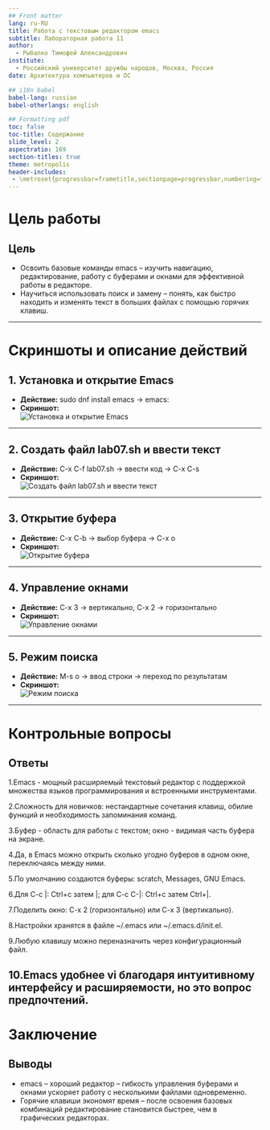 ```yaml
---
## Front matter
lang: ru-RU
title: Работа с текстовым редактором emacs
subtitle: Лабораторная работа 11
author:
  - Рыбалко Тимофей Александрович
institute:
  - Российский университет дружбы народов, Москва, Россия
date: Архитектура компьютеров и ОС

## i18n babel
babel-lang: russian
babel-otherlangs: english

## Formatting pdf
toc: false
toc-title: Содержание
slide_level: 2
aspectratio: 169
section-titles: true
theme: metropolis
header-includes:
 - \metroset{progressbar=frametitle,sectionpage=progressbar,numbering=fraction}
---
```


# Цель работы

## Цель
- Освоить базовые команды emacs – изучить навигацию, редактирование, работу с буферами и окнами для эффективной работы в редакторе.
- Научиться использовать поиск и замену – понять, как быстро находить и изменять текст в больших файлах с помощью горячих клавиш.

---

# Скриншоты и описание действий

## 1. Установка и открытие Emacs
- **Действие:** sudo dnf install emacs → emacs:
- **Скриншот:**  
  ![Установка и открытие Emacs](screenshot_1.png)

---

## 2. Создать файл lab07.sh и ввести текст
- **Действие:** C-x C-f lab07.sh → ввести код → C-x C-s
- **Скриншот:**  
  ![Создать файл lab07.sh и ввести текст](screenshot_2.png)

---

## 3. Открытие буфера
- **Действие:** C-x C-b → выбор буфера → C-x o
- **Скриншот:**  
  ![Открытие буфера](screenshot_3.png)

---

## 4. Управление окнами
- **Действие:** C-x 3 → вертикально, C-x 2 → горизонтально
- **Скриншот:**  
  ![Управление окнами](screenshot_4.png)

---

## 5. Режим поиска
- **Действие:** M-s o → ввод строки → переход по результатам
- **Скриншот:**  
  ![Режим поиска](screenshot_5.png)

---

# Контрольные вопросы

## Ответы
1.Emacs - мощный расширяемый текстовый редактор с поддержкой множества языков программирования и встроенными инструментами.

2.Сложность для новичков: нестандартные сочетания клавиш, обилие функций и необходимость запоминания команд.

3.Буфер - область для работы с текстом; окно - видимая часть буфера на экране.

4.Да, в Emacs можно открыть сколько угодно буферов в одном окне, переключаясь между ними.

5.По умолчанию создаются буферы: scratch, Messages, GNU Emacs.

6.Для C-c |: Ctrl+c затем |; для C-c C-|: Ctrl+c затем Ctrl+|.

7.Поделить окно: C-x 2 (горизонтально) или C-x 3 (вертикально).

8.Настройки хранятся в файле ~/.emacs или ~/.emacs.d/init.el.

9.Любую клавишу можно переназначить через конфигурационный файл.

10.Emacs удобнее vi благодаря интуитивному интерфейсу и расширяемости, но это вопрос предпочтений.
---

# Заключение

## Выводы
- emacs – хороший редактор – гибкость управления буферами и окнами ускоряет работу с несколькими файлами одновременно.
- Горячие клавиши экономят время – после освоения базовых комбинаций редактирование становится быстрее, чем в графических редакторах.